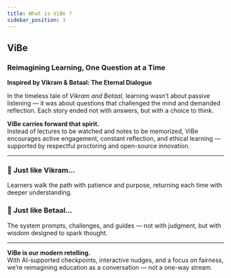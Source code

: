 ```yaml
---
title: What is ViBe ?
sidebar_position: 1
---
```


## **ViBe**  
### Reimagining Learning, One Question at a Time  
**Inspired by Vikram & Betaal: The Eternal Dialogue**

In the timeless tale of *Vikram and Betaal*, learning wasn’t about passive listening — it was about questions that challenged the mind and demanded reflection. Each story ended not with answers, but with a choice to think.

**ViBe carries forward that spirit.**  
Instead of lectures to be watched and notes to be memorized, ViBe encourages active engagement, constant reflection, and ethical learning — supported by respectful proctoring and open-source innovation.

---

### 🔄 Just like Vikram…
Learners walk the path with patience and purpose, returning each time with deeper understanding.

### 🧠 Just like Betaal…
The system prompts, challenges, and guides — not with judgment, but with wisdom designed to spark thought.

---

**ViBe is our modern retelling.**  
With AI-supported checkpoints, interactive nudges, and a focus on fairness, we’re reimagining education as a conversation — not a one-way stream.
